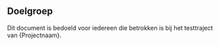 ## Doelgroep

Dit document is bedoeld voor iedereen die betrokken is bij het testtraject van {Projectnaam}.
